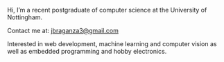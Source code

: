 Hi, I’m a recent postgraduate of computer science at the University of Nottingham.

Contact me at: jbraganza3@gmail.com

Interested in web development, machine learning and computer vision as well as embedded programming and hobby electronics.


